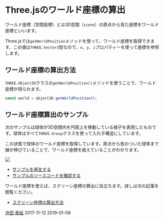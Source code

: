 # Three.jsのワールド座標の算出

ワールド座標（空間座標）とは3D空間（`scene`）の原点から見た座標をワールド座標といいます。

Three.jsでは`getWorldPosition`メソッドを使って、ワールド座標を取得できます。この値は`THREE.Vector3`型なので、`x`、`y`、`z`プロパティーを使って座標を参照します。

## ワールド座標の算出方法

`THREE.Object3D`クラスの`getWorldPosition()`メソッドを使うことで、ワールド座標が得られます。

```js
const world = object3D.getWorldPosition();
```

##  ワールド座標算出のサンプル

次のサンプルは球体が3D空間内を円周上を移動している様子を表現したものです。球体はすべて`THREE.Group`クラスを使って入れ子構造にしています。

この状態で球体のワールド座標を取得しています。原点から色のついた球体まで線が伸びていることで、ワールド座標を扱えていることがわかります。

![](../imgs/position_world.png)

- [サンプルを再生する](https://ics-creative.github.io/tutorial-three/samples/position_world.html)
- [サンプルのソースコードを確認する](../samples/position_world.html)

ワールド座標を使えば、スクリーン座標の算出に役立ちます。詳しは次の記事を御覧ください。

- [スクリーン座標の算出方法](position_project.md)


<article-author>[池田 泰延](https://twitter.com/clockmaker)</article-author>
<article-date-published>2017-11-12</article-date-published>
<article-date-modified>2019-01-08</article-date-modified>

